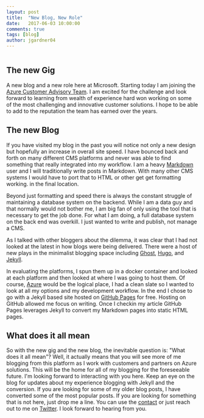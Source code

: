 ```yaml
---
layout: post
title:  "New Blog, New Role"
date:   2017-06-03 10:00:00
comments: true
tags: [blog]
author: jgardner04
---
```

<span class="image featured"><img src="//btco.azureedge.net/gallery-1600/death_to_stock_photography_weekend_work-2-of-10-1600.jpg" alt=""></span>


## The new Gig
A new blog and a new role here at Microsoft. Starting today I am joining the [Azure Customer Advisory Team](//blogs.msdn.microsoft.com/azurecat/2017/01/05/hello-world-welcome-to-azurecat-guidance/#pnp). I am excited for the challenge and look forward to learning from wealth of experience hard won working on some of the most challenging and innovative customer solutions. I hope to be able to add to the reputation the team has earned over the years.

## The new Blog
If you have visited my blog in the past you will notice not only a new design but hopefully an increase in overall site speed. I have bounced back and forth on many different CMS platforms and never was able to find something that really integrated into my workflow. I am a heavy [Markdown](//daringfireball.net/projects/markdown/) user and I will traditionally write posts in Markdown. With many other CMS systems I would have to port that to HTML or other get get formatting working. in the final location.

Beyond just formatting and speed there is always the constant struggle of maintaining a database system on the backend. While I am a data guy and that normally would not bother me, I am big fan of only using the tool that is necessary to get the job done. For what I am doing, a full database system on the back end was overkill. I just wanted to write and publish, not manage a CMS.

As I talked with other bloggers about the dilemma, it was clear that I had not looked at the latest in how blogs were being delivered. There were a host of new plays in the minimalist blogging space including [Ghost](//ghost.org/), [Hugo](//gohugo.io/), and [Jekyll](//jekyllrb.com/).

In evaluating the platforms, I spun them up in a docker container and looked at each platform and then looked at where I was going to host them. Of course, [Azure](//azure.com) would be the logical place, I had a clean slate so I wanted to look at all my options and my development workflow. In the end I chose to go with a Jekyll based site hosted on [GitHub Pages](//pages.github.com/) for free. Hosting on GitHub allowed me focus on writing. Once I checkin my article GitHub Pages leverages Jekyll to convert my Markdown pages into static HTML pages.

## What does it all mean
So with the new gig and the new blog, the inevitable question is: "What does it all mean"? Well, it actually means that you will see more of me blogging from this platform as I work with customers and partners on Azure solutions. This will be the home for all of my blogging for the foreseeable future. I'm looking forward to interacting with you here. Keep an eye on the blog for updates about my experience blogging with Jekyll and the conversion.  If you are looking for some of my older blog posts, I have converted some of the most popular posts. If you are looking for something that is not here, just drop me a line. You can use the [contact](/contact.html) or just reach out to me on [Twitter](//Twitter.com/jgardner04). I look forward to hearing from you.
